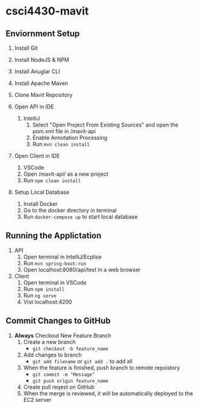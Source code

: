 # csci4430-mavit
## Enviornment Setup
1. Install Git

2. Install NodeJS & NPM

3. Install Anuglar CLI

4. Install Apache Maven

5. Clone Mavit Repository
6. Open API in IDE
   1. IntelliJ
      1. Select "Open Project From Existing Sources" and open the pom.xml file in /mavit-api
      2. Enable Annotation Processing
      3. Run ``mvn clean install``
7. Open Client in IDE
   1. VSCode
   2. Open /mavit-api/ as a new project
   3. Run ``npm clean install``
  
8. Setup Local Database
   1. Install Docker
   2. Go to the docker directory in terminal
   3. Run ``docker-compose up`` to start local database

## Running the Applictation
1. API
   1. Open terminal in IntelliJ/Ecplise
   2. Run ``mvn spring-boot:run``
   3. Open localhost:8080/api/test in a web browser
2. Client
   1. Open terminal in VSCode
   2. Run ``npm install``
   3. Run ``ng serve``
   4. Vist localhost:4200

## Commit Changes to GitHub

1. **Always** Checkout New Feature Branch
   1. Create a new branch
      - ``git checkout -b feature_name``
   2. Add changes to branch
      - ``git add filename`` or ``git add .`` to add all
   3. When the feature is finished, push branch to remote repoistory
      - ``git commit -m "Message"``
      - ``git push origin feature_name``
   4. Create pull reqest on GitHub
   5. When the merge is reviewed, it will be automatically deployed to the EC2 server
